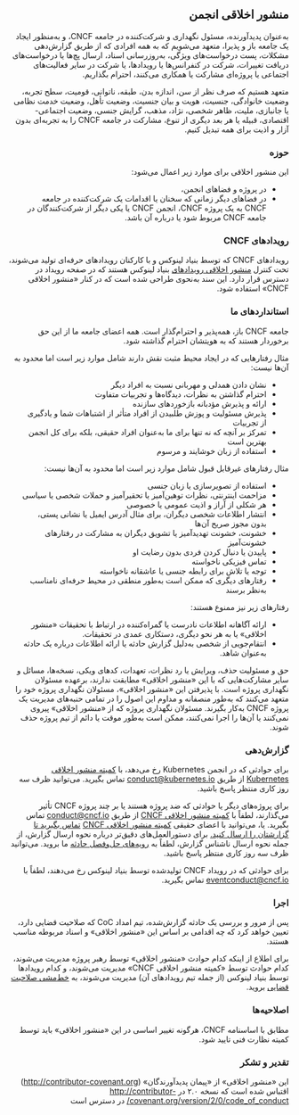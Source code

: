 <div dir="rtl">

## منشور اخلاقی انجمن

به‌عنوان پدیدآورنده، مسئول نگهداری و شرکت‌کننده در جامعه CNCF، و به‌منظور ایجاد یک جامعه باز و پذیرا، متعهد می‌شویم که به همه افرادی که از طریق گزارش‌دهی مشکلات، پست درخواست‌های ویژگی، به‌روزرسانی اسناد، ارسال پچ‌ها یا درخواست‌های دریافت تغییرات، شرکت در کنفرانس‌ها یا رویدادها، یا شرکت در سایر فعالیت‌های اجتماعی یا پروژه‌ای مشارکت یا همکاری می‌کنند، احترام بگذاریم.

متعهد هستیم که صرف نظر از سن، اندازه بدن، طبقه، ناتوانی، قومیت، سطح تجربه، وضعیت خانوادگی، جنسیت، هویت و بیان جنسیت، وضعیت تأهل، وضعیت خدمت نظامی یا جانبازی، ملیت، ظاهر شخصی، نژاد، مذهب، گرایش جنسی، وضعیت اجتماعی-اقتصادی، قبیله یا هر بعد دیگری از تنوع، مشارکت در جامعه CNCF را به تجربه‌ای بدون آزار و اذیت برای همه تبدیل کنیم.

### حوزه

این منشور اخلاقی برای موارد زیر اعمال می‌شود:
* در پروژه و فضاهای انجمن،
* در فضاهای دیگر زمانی که سخنان یا اقدامات یک شرکت‌کننده در جامعه CNCF به یک پروژه CNCF، انجمن CNCF یا یکی دیگر از شرکت‌کنندگان در جامعه CNCF مربوط شود یا درباره آن باشد.

### رویدادهای CNCF

رویدادهای CNCF که توسط بنیاد لینوکس و با کارکنان رویدادهای حرفه‌ای تولید می‌شوند، تحت کنترل <a href="https://events.linuxfoundation.org/code-of-conduct/">منشور اخلاقی رویدادهای</a> بنیاد لینوکس هستند که در صفحه رویداد در دسترس قرار دارد. این سند به‌نحوی طراحی شده است که در کنار «منشور اخلاقی CNCF» استفاده شود.

### استانداردهای ما

جامعه CNCF باز، همه‌پذیر و احترام‌گذار است. همه اعضای جامعه ما از این حق برخوردار هستند که به هویتشان احترام گذاشته شود.

مثال رفتارهایی که در ایجاد محیط مثبت نقش دارند شامل موارد زیر است اما محدود به آن‌ها نیست:
* نشان دادن همدلی و مهربانی نسبت به افراد دیگر
* احترام گذاشتن به نظرات، دیدگاه‌ها و تجربیات متفاوت
* ارائه و پذیرش مؤدبانه بازخوردهای سازنده
* پذیرش مسئولیت و پوزش طلبیدن از افراد متأثر از اشتباهات شما و یادگیری از تجربیات
* تمرکز بر آنچه که نه تنها برای ما به‌عنوان افراد حقیقی، بلکه برای کل انجمن بهترین است
* استفاده از زبان خوشایند و مرسوم

مثال رفتارهای غیرقابل قبول شامل موارد زیر است اما محدود به آن‌ها نیست:
* استفاده از تصویرسازی یا زبان جنسی
* مزاحمت اینترنتی، نظرات توهین‌آمیز یا تحقیرآمیز و حملات شخصی یا سیاسی
* هر شکلی از آراز و اذیت عمومی یا خصوصی
* انتشار اطلاعات شخصی دیگران، برای مثال آدرس ایمیل یا نشانی پستی، بدون مجوز صریح آن‌ها
* خشونت، خشونت تهدیدآمیز یا تشویق دیگران به مشارکت در رفتارهای خشونت‌آمیز
* پاییدن یا دنبال کردن فردی بدون رضایت او
* تماس فیزیکی ناخواسته
* توجه یا تلاش برای رابطه جنسی یا عاشقانه ناخواسته
* رفتارهای دیگری که ممکن است به‌طور منطقی در محیط حرفه‌ای نامناسب به‌نظر برسند

رفتارهای زیر نیز ممنوع هستند:
* ارائه آگاهانه اطلاعات نادرست یا گمراه‌کننده در ارتباط با تحقیقات «منشور اخلاقی» یا به هر نحو دیگری، دستکاری عمدی در تحقیقات.
* انتقام‌جویی از شخصی به‌دلیل گزارش حادثه یا ارائه اطلاعات درباره یک حادثه به‌عنوان شاهد.

حق و مسئولیت حذف، ویرایش یا رد نظرات، تعهدات، کدهای ویکی، نسخه‌ها، مسائل و سایر مشارکت‌هایی که با این «منشور اخلاقی» مطابقت ندارند، برعهده مسئولان نگهداری پروژه است. با پذیرفتن این «منشور اخلاقی»، مسئولان نگهداری پروژه خود را متعهد می‌کنند که به‌طور منصفانه و مداوم این اصول را در تمامی حنبه‌های مدیریت یک پروژه CNCF به‌کار بگیرند. مسئولان نگهداری پروژه که از «منشور اخلاقی» پیروی نمی‌کنند یا آن‌ها را اجرا نمی‌کنند، ممکن است به‌طور موقت یا دائم از تیم پروژه حذف شوند.

### گزارش‌دهی

برای حوادثی که در انجمن Kubernetes رخ می‌دهد، با <a href="https://git.k8s.io/community/committee-code-of-conduct">کمیته منشور اخلاقی Kubernetes</a> از طریق <a href="mailto:conduct@kubernetes.io">conduct@kubernetes.io</a> تماس بگیرید. می‌توانید ظرف سه روز کاری منتظر پاسخ باشید.

برای پروژه‌های دیگر یا حوادثی که ضد پروژه هستند یا بر چند پروژه CNCF تأثیر می‌گذارند، لطفاً با <a href="https://www.cncf.io/conduct/committee/">کمیته منشور اخلاقی CNCF</a> از طریق <a href="mailto:conduct@cncf.io">conduct@cncf.io</a> تماس بگیرید. یا، می‌توانید با اعضای حقیقی <a href="https://www.cncf.io/conduct/committee/">کمیته منشور اخلاقی CNCF</a> <span style="text-decoration:underline;">تماس بگیرید تا گزارشتان را ارسال کنید.</span> برای دستورالعمل‌های دقیق‌تر درباره نحوه ارسال گزارش، از جمله نحوه ارسال ناشناس گزارش، لطفاً به <a href="https://github.com/cncf/foundation/blob/main/code-of-conduct/coc-incident-resolution-procedures.md">رویه‌های حل‌وفصل حادثه</a> ما بروید. می‌توانید ظرف سه روز کاری منتظر پاسخ باشید.

برای حوادثی که در رویداد CNCF تولیدشده توسط بنیاد لینوکس رخ می‌دهند، لطفاً با <a href="mailto:eventconduct@cncf.io">eventconduct@cncf.io</a> تماس بگیرید.

### اجرا

پس از مرور و بررسی یک حادثه گزارش‌شده، تیم امداد CoC که صلاحیت قضایی دارد، تعیین خواهد کرد که چه اقدامی بر اساس این «منشور اخلاقی» و اسناد مربوطه مناسب هستند.

برای اطلاع از اینکه کدام حوادث «منشور اخلاقی» توسط رهبر پروژه مدیریت می‌شوند، کدام حوادث توسط «کمیته منشور اخلاقی CNCF» مدیریت می‌شوند، و کدام رویدادها توسط بنیاد لینوکس (از جمله تیم رویدادهای آن) مدیریت می‌شوند، به <a href="https://github.com/cncf/foundation/blob/main/code-of-conduct/coc-committee-jurisdiction-policy.md">خط‌مشی صلاحیت قضایی</a> بروید.

### اصلاحیه‌ها

مطابق با اساسنامه CNCF، هرگونه تغییر اساسی در این «منشور اخلاقی» باید توسط کمیته نظارت فنی تایید شود.

### تقدیر و تشکر

این «منشور اخلاقی» از «پیمان پدیدآورندگان» (<a href="http://contributor-covenant.org/">http://contributor-covenant.org</a>) اقتباس شده است که نسخه ۲.۰ در <a href="http://contributor-covenant.org/version/2/0/code_of_conduct/">http://contributor-covenant.org/version/2/0/code_of_conduct/</a> در دسترس است

</div>

